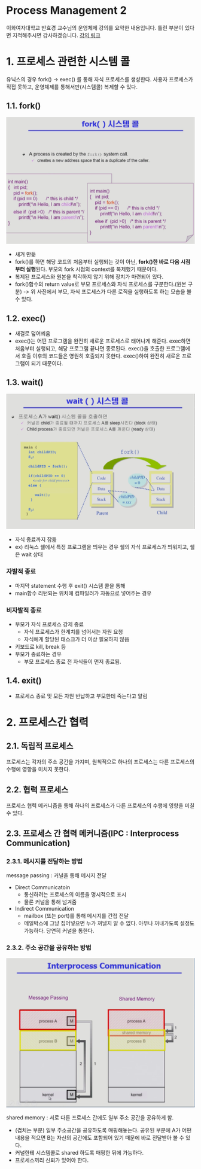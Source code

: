 Process Management 2
===
이화여자대학교 반효경 교수님의 운영체제 강의를 요약한 내용입니다. 틀린 부분이 있다면 지적해주시면 감사하겠습니다.  [강의 링크](http://www.kocw.net/home/cview.do?cid=4b9cd4c7178db077)

# 1. 프로세스 관련한 시스템 콜
유닉스의 경우 fork() -> exec() 를 통해 자식 프로세스를 생성한다. 사용자 프로세스가 직접 못하고, 운영체제를 통해서만(시스템콜) 복제할 수 있다.
## 1.1. fork()
![fork()](./images/fork.png)
- 새거 만듦
- fork()를 하면 해당 코드의 처음부터 실행되는 것이 아닌, **fork()한 바로 다음 시점부터 실행**된다. 부모의 fork 시점의 context를 복제했기 때문이다.
- 복제된 프로세스와 원본을 착각하지 않기 위해 장치가 마련되어 있다.
- fork()함수의 return value로 부모 프로세스와 자식 프로세스를 구분한다.(원본 구분) -> 위 사진에서 부모, 자식 프로세스가 다른 로직을 실행하도록 하는 모습을 볼 수 있다.
## 1.2. exec()
- 새걸로 덮어씌움
- exec()는 어떤 프로그램을 완전히 새로운 프로세스로 태어나게 해준다. exec하면 처음부터 실행되고, 해당 프로그램 끝나면 종료된다. exec()을 호출한 프로그램에서 호출 이후의 코드들은 영원히 호출되지 못한다. exec()하여 완전히 새로운 프로그램이 되기 때문이다.
## 1.3. wait()
<!-- <img src="./images/wait1.png" height="400px" width="700px"/>   -->
![wait()](./images/wait1.png)


- 자식 종료까지 잠듦
- ex) 리눅스 쉘에서 특정 프로그램을 띄우는 경우 쉘의 자식 프로세스가 띄워지고, 쉘은 wait 상태
### 자발적 종료
- 마지막 statement 수행 후 exit() 시스템 콜을 통해
- main함수 리턴되는 위치에 컴파일러가 자동으로 넣어주는 경우
### 비자발적 종료
- 부모가 자식 프로세스 강제 종료
    - 자식 프로세스가 한계치를 넘어서는 자원 요청
    - 자식에게 할당된 태스크가 더 이상 필요하지 않음
- 키보드로 kill, break 등
- 부모가 종료하는 경우
    - 부모 프로세스 종료 전 자식들이 먼저 종료됨.

## 1.4. exit()
- 프로세스 종료 및 모든 자원 반납하고 부모한테 죽는다고 알림

# 2. 프로세스간 협력
## 2.1. 독립적 프로세스
프로세스는 각자의 주소 공간을 가지며, 원칙적으로 하나의 프로세스는 다른 프로세스의 수행에 영향을 미치지 못한다.

## 2.2. 협력 프로세스
프로세스 협력 메커니즘을 통해 하나의 프로세스가 다른 프로세스의 수행에 영향을 미칠 수 있다.

## 2.3. 프로세스 간 협력 메커니즘(IPC : Interprocess Communication)

### 2.3.1. 메시지를 전달하는 방법
message passing : 커널을 통해 메시지 전달
- Direct Communicatoin
    - 통신하려는 프로세스의 이름을 명시적으로 표시
    - 물론 커널을 통해 넘겨줌
- Indirect Communication
    - mailbox (또는 port)를 통해 메시지를 간접 전달
    - 메일박스에 그냥 집어넣으면 누가 꺼낼지 알 수 없다. 아무나 꺼내가도록 설정도 가능하다. 당연히 커널을 통한다.
### 2.3.2. 주소 공간을 공유하는 방법
<!-- <img src="./images/sharedmemory.png" height="400px" width="700px"/>   -->
![공유 메모리](./images/sharedmemory.png)

shared memory : 서로 다른 프로세스 간에도 일부 주소 공간을 공유하게 함.
- (겹치는 부분) 일부 주소공간을 공유하도록 매핑해놓는다. 공유된 부분에 A가 어떤 내용을 적으면 B는 자신의 공간에도 포함되어 있기 때문에 바로 전달받아 볼 수 있다.
- 커널한테 시스템콜로 shared 하도록 매핑한 뒤에 가능하다.
- 프로세스끼리 신뢰가 있어야 한다.
